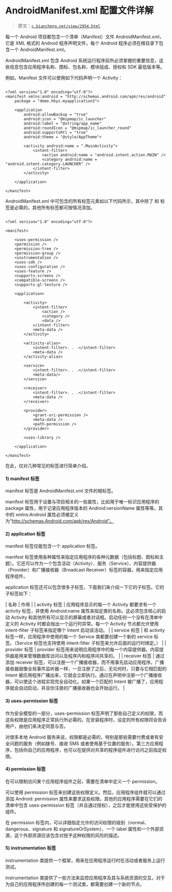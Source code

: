 # AndroidManifest.xml 配置文件详解

> 原文：[`c.biancheng.net/view/2954.html`](http://c.biancheng.net/view/2954.html)

每一个 Android 项目都包含一个清单（Manifest）文件 AndroidManifest.xml，它是 XML 格式的 Android 程序声明文件，每个 Android 程序必须在根目录下包含一个 AndroidManifest.xml。

AndroidManifest.xml 包含 Android 系统运行程序前所必须掌握的重要信息，这些信息包含应用程序名称、图标、包名称、模块组成、授权和 SDK 最低版本等。

例如，Manifest 文件可以使用如下代码声明一个 Activity：

```

<?xml version="1.0" encoding="utf-8"?>
<manifest xmlns:android = "http://schemas.android.com/apk/res/android"
    package = "demo.hbyz.myapplication3">

    <application
        android:allowBackup = "true"
        android:icon = "@mipmap/ic_launcher"
        android:label = "@string/app_name"
        android:roundIcon = "@mipmap/ic_launcher_round"
        android:supportsRtl = "true"
        android:theme = "@style/AppTheme">

        <activity android:name = ".MainActivity">
            <intent-filter>
                <action android:name = "android.intent.action.MAIN" />
                <category android:name = "android.intent.category.LAUNCHER" />
            </intent-filter>
        </activity>

    </application>

</manifest>
```

AndroidManifest.xml 中可包含的所有标签元素如以下代码所示，其中除了 <manifest> 和 <application> 标签是必需的，其他所有标签都可按情况添加。

```

<?xml version="1.0" encoding="utf-8"?>

<manifest>

    <uses-permission />
    <permission />
    <permission-tree />
    <permission-group />
    <instrumentation />
    <uses-sdk />
    <uses-configuration /> 
    <uses-feature /> 
    <supports-screens /> 
    <compatible-screens /> 
    <supports-gl-texture /> 

    <application>

        <activity>
            <intent-filter>
                <action />
                <category />
                <data />
            </intent-filter>
            <meta-data />
        </activity>

        <activity-alias>
            <intent-filter>. . .</intent-filter>
            <meta-data />
        </activity-alias>

        <service>
            <intent-filter>. . .</intent-filter>
            <meta-data/>
        </service>

        <receiver>
            <intent-filter>. . .</intent-filter>
            <meta-data />
        </receiver>

        <provider>
            <grant-uri-permission />
            <meta-data />
            <path-permission />
        </provider>

        <uses-library />

    </application>

</manifest>
```

在此，仅对几种常见的标签进行简单介绍。

#### 1) manifest 标签

manifest 标签是 AndroidManifest.xml 文件的根标签。

manifest 标签用于设置与项目相关的一些属性，比如用于唯一标识应用程序的 package 属性，用于记录应用程序版本的 Android:versionName 属性等等。其中的 xmlns:Android 属性必须被定义为“http://schemas.Android.com/apk/res/Android”。

#### 2) application 标签

manifest 标签仅能包含一个 application 标签。

manifest 标签使用各种属性来指定应用程序的各种元数据（包括标题、图标和主题）。它还可以作为一个包含活动（Activity）、服务（Service）、内容提供器（Provider）和广播接收器（Broadcast Receiver）标签的容器，用来指定应用程序组件。

application 标签还可以包含很多子标签，下面我们来介绍一下它的子标签。它的子标签如下：

| 名称 | 作用 |
| activity 标签 | 应用程序显示的每一个 Activity 都要求有一个 activity 标签，并使用 Android:name 属性来指定类的名称。这必须包含核心的启动 Activity 和其他所有可以显示的屏幕或者对话框。启动任何一个没有在清单中定义的 Activity 时都会抛出一个运行时异常。每一个 Activity 节点都允许使用 intent-filter 子标签来指定哪个 Intent 启动该活动。 |
| service 标签 | 和 activity 标签一样，应用程序中使用的每一个 Service 类都要创建一个新的 service 标签。（Service 标签也支持使用 intent-filter 子标签来允许后面的运行时绑定。） |
| provider 标签 | provider 标签用来说明应用程序中的每一个内容提供器。内容提供器是用来管理数据库访问以及程序内和程序间共享的。 |
| receiver 标签 | 通过添加 receiver 标签，可以注册一个广播接收器，而不用事先启动应用程序。广播接收器就像全局事件监听器一样，一旦注册了之后，无论何时，只要与它相匹配的 Intent 被应用程序广播出来，它就会立即执行。通过在声明中注册一个广播接收器，可以使这个进程实现完全自动化。如果一个匹配的 Intent 被广播了，应用程序就会自动启动，并且你注册的广播接收器也会开始运行。 |

#### 3) uses-permission 标签

作为安全模型的一部分，uses-permission 标签声明了那些自己定义的权限，而这些权限是应用程序正常执行所必需的。在安装程序时，设定的所有权限将会告诉用户，由他们来决定同意与否。

对很多本地 Android 服务来说，权限都是必需的，特别是那些需要付费或者有安全问题的服务（例如拨号、接收 SMS 或者使用基于位置的服务）。第三方应用程序，包括你自己的应用程序，也可以在提供对共享的程序组件进行访问之前指定权限。

#### 4) permission 标签

在可以限制访问某个应用程序组件之前，需要在清单中定义一个 permission。

可以使用 permission 标签来创建这些权限定义。然后，应用程序组件就可以通过添加 Android: permission 属性来要求这些权限。其他的应用程序需要在它们的清单中包含 uses-permission 标签（并且通过授权），之后才能使用这些受保护的组件。

在 permission 标签内，可以详细指定允许的访问权限的级别（normal、dangerous、signature 和 signatureOrSystem）、一个 label 属性和一个外部资源，这个外部资源应该包含对授予这种权限的风险的描述。

#### 5) instrumentation 标签

instrumentation 类提供一个框架，用来在应用程序运行时在活动或者服务上运行测试。

instrumentation 类提供了一些方法来监控应用程序及其与系统资源的交互。对于为自己的应用程序所创建的每一个测试类，都需要创建一个新的节点。